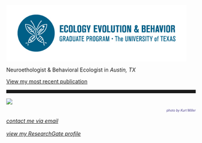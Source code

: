 <body>
		
<div class="container">
<div class="blurb">
<img src="/images/eeb1.jpg" height="150" align="middle">

<p>Neuroethologist & Behavioral Ecologist in <em>Austin, TX</em> <br>
	
<a href="https://www.sciencedirect.com/science/article/pii/S0018506X17302027#!">View my most recent publication</a></p>
<hr style="height:9px;color:#84949B">

	
<img src="/images/Bigbend2.JPG">
<p style="text-align:right;font-size:60%"><i><font color="darkslateblue">photo by Kurt Miller</font></i><br></p>


<a href="mailto:kwallace@utexas.edu"><i>contact me via email</i></a><br><br>
<a href="https://www.researchgate.net/profile/Kelly_Wallace2"><i>view my ResearchGate profile</i></a>



